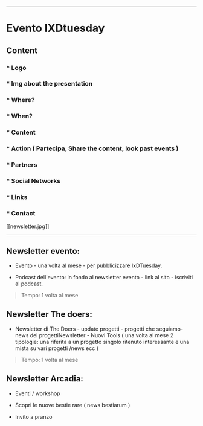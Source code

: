 ***

# Evento IXDtuesday
## Content

### * Logo
### * Img about the presentation
### * Where?
### * When?
### * Content
### * Action ( Partecipa, Share the content, look past events )

### * Partners
### * Social Networks
### * Links
### * Contact

[[newsletter.jpg]]


***

## Newsletter evento:

* Evento - una volta al mese - per pubblicizzare IxDTuesday.

* Podcast dell'evento: in fondo al newsletter evento - link al sito - iscriviti al podcast.

> Tempo: 1 volta al mese

## Newsletter The doers:

* Newsletter di The Doers - update progetti - progetti che seguiamo- news dei progettiNewsletter - Nuovi Tools 
( una volta al mese 2 tipologie: una riferita a un progetto singolo ritenuto interessante e una mista su vari progetti /news ecc )

> Tempo: 1 volta al mese


## Newsletter Arcadia:

* Eventi / workshop

* Scopri le nuove bestie rare ( news bestiarum )

* Invito a pranzo






